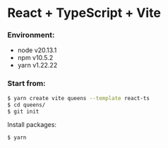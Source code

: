 # React + TypeScript + Vite

### Environment:
- node v20.13.1
- npm v10.5.2
- yarn v1.22.22

### Start from:
```bash
$ yarn create vite queens --template react-ts
$ cd queens/
$ git init
```

Install packages:
```bash
$ yarn
```
